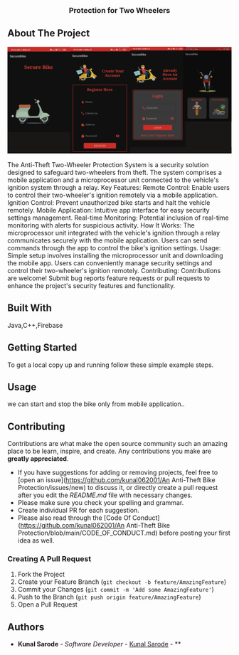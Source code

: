 <br/>
<p align="center">
  <h3 align="center">Protection for Two Wheelers</h3>

</p>



## About The Project

![Screen Shot](bike.png)

The Anti-Theft Two-Wheeler Protection System is a security solution designed to safeguard two-wheelers from theft. The system comprises a mobile application and a microprocessor unit connected to the vehicle's ignition system through a relay. Key Features: Remote Control: Enable users to control their two-wheeler's ignition remotely via a mobile application. Ignition Control: Prevent unauthorized bike starts and halt the vehicle remotely. Mobile Application: Intuitive app interface for easy security settings management. Real-time Monitoring: Potential inclusion of real-time monitoring with alerts for suspicious activity. How It Works: The microprocessor unit integrated with the vehicle's ignition through a relay communicates securely with the mobile application. Users can send commands through the app to control the bike's ignition settings. Usage: Simple setup involves installing the microprocessor unit and downloading the mobile app. Users can conveniently manage security settings and control their two-wheeler's ignition remotely. Contributing: Contributions are welcome! Submit bug reports feature requests or pull requests to enhance the project's security features and functionality.

## Built With

Java,C++,Firebase

## Getting Started

To get a local copy up and running follow these simple example steps.

## Usage

we can start and stop the bike only from mobile application..

## Contributing

Contributions are what make the open source community such an amazing place to be learn, inspire, and create. Any contributions you make are **greatly appreciated**.
* If you have suggestions for adding or removing projects, feel free to [open an issue](https://github.com/kunal062001/An Anti-Theft Bike Protection/issues/new) to discuss it, or directly create a pull request after you edit the *README.md* file with necessary changes.
* Please make sure you check your spelling and grammar.
* Create individual PR for each suggestion.
* Please also read through the [Code Of Conduct](https://github.com/kunal062001/An Anti-Theft Bike Protection/blob/main/CODE_OF_CONDUCT.md) before posting your first idea as well.

### Creating A Pull Request

1. Fork the Project
2. Create your Feature Branch (`git checkout -b feature/AmazingFeature`)
3. Commit your Changes (`git commit -m 'Add some AmazingFeature'`)
4. Push to the Branch (`git push origin feature/AmazingFeature`)
5. Open a Pull Request

## Authors

* **Kunal Sarode** - *Software Developer* - [Kunal Sarode](https://github.com/kunal062001/) - **

